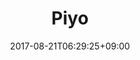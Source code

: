 ---
title: "Piyo"
date: 2017-08-21T06:29:25+09:00
eyecatch: ""
categories: ""
tags: []
draft: false
---